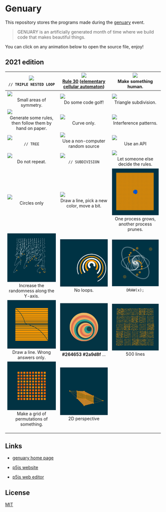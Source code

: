 # Genuary

This repository stores the programs made during the [genuary](https://genuary2021.github.io/) event.

> GENUARY is an artificially generated month of time where we build code that makes beautiful things.
>

You can click on any animation below to open the source file, enjoy!

## 2021 edition

| [![](./2021/day_1/genuary_1.gif)](./2021/day_1/day_1.js)<br><center>`// TRIPLE NESTED LOOP`</center> | [![](./2021/day_2/genuary_2.gif)](./2021/day_2/day_2.js)<br/><center>[Rule 30](https://www.wolframalpha.com/input/?i=rule+30) ([elementary cellular automaton](https://en.wikipedia.org/wiki/Rule_30))</center> | [![](./2021/day_3/genuary_3.gif)](./2021/day_3/day_3.js)<br/><center>Make something human.</center> |
| ------------------------------------------------------------ | ------------------------------------------------------------ | ------------------------------------------------------------ |
| [![](./2021/day_4/genuary_4.gif)](./2021/day_4/day_4.js)<br/><center>Small areas of symmetry.</center> | [![](./2021/day_5/genuary_5.gif)](./2021/day_5/day_5.js)<br/><center>Do some code golf!</center> | [![](./2021/day_6/genuary_6.gif)](./2021/day_6/day_6.js)<br/><center>Triangle subdivision.</center> |
| [![](./2021/day_7/genuary_7.gif)](./2021/day_7/day_7.js)<br/><center>Generate some rules, then follow them by hand on paper.</center> | [![](./2021/day_8/genuary_8.gif)](./2021/day_8/day_8.js)<br/><center>Curve only.</center> | [![](./2021/day_9/genuary_9.gif)](./2021/day_9/day_9.js)<br/><center>Interference patterns.</center> |
| [![](./2021/day_10/genuary_10.gif)](./2021/day_10/day_10.js)<br/><center>`// TREE`</center> | [![](./2021/day_11/genuary_11.gif)](./2021/day_11/day_11.js)<br/><center>Use a non-computer random source</center> | [![](./2021/day_12/genuary_12.gif)](./2021/day_12/day_12.js)<br/><center>Use an API</center> |
| [![](./2021/day_13/genuary_13.gif)](./2021/day_13/day_13.js)<br/><center>Do not repeat.</center> | [![](./2021/day_14/genuary_14.gif)](./2021/day_14/day_14.js)<br/><center>`// SUBDIVISION`</center> | [![](./2021/day_15/genuary_15.gif)](./2021/day_15/day_15.js)<br/><center>Let someone else decide the rules.</center> |
| [![](./2021/day_16/genuary_16.gif)](./2021/day_16/day_16.js)<br/><center>Circles only</center> | [![](./2021/day_17/genuary_17.gif)](./2021/day_17/day_17.js)<br/><center>Draw a line, pick a new color, move a bit.</center> | [![](./2021/day_18/genuary_18.gif)](./2021/day_18/day_18.js)<br/><center>One process grows, another process prunes.</center> |
| [![](./2021/day_19/genuary_19.gif)](./2021/day_19/day_19.js)<br/><center>Increase the randomness along the Y-axis.</center> | [![](./2021/day_20/genuary_20.gif)](./2021/day_20/day_20.js)<br/><center>No loops.</center> | [![](./2021/day_21/genuary_21.gif)](./2021/day_21/day_21.js)<br/><center>`DRAW(x);`</center> |
| [![](./2021/day_22/genuary_22.gif)](./2021/day_22/day_22.js)<br/><center>Draw a line. Wrong answers only.</center> | [![](./2021/day_23/genuary_23.gif)](./2021/day_23/day_23.js)<br/><center>**#264653** **#2a9d8f** ...</center> | [![](./2021/day_24/genuary_24.gif)](./2021/day_24/day_24.js)<br/><center>500 lines</center> |
| [![](./2021/day_25/genuary_25.gif)](./2021/day_25/day_25.js)<br/><center>Make a grid of permutations of something.</center> | [![](./2021/day_26/genuary_26.gif)](./2021/day_26/day_26.js)<br/><center>2D perspective</center> |                                                              |
|                                                              |                                                              |                                                              |
|                                                              |                                                              |                                                              |
|                                                              |                                                              |                                                              |



## Links

- [genuary home page](https://genuary2021.github.io)

- [p5js website](p5js.org/)

- [p5js web editor](https://editor.p5js.org/)

  

## License
[MIT](https://choosealicense.com/licenses/mit/)
